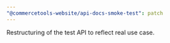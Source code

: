 ```yaml
---
"@commercetools-website/api-docs-smoke-test": patch
---
```


Restructuring of the test API to reflect real use case.
